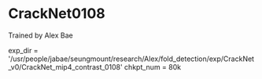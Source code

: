 # CrackNet0108

Trained by Alex Bae

exp_dir = '/usr/people/jabae/seungmount/research/Alex/fold_detection/exp/CrackNet_v0/CrackNet_mip4_contrast_0108'
chkpt_num = 80k